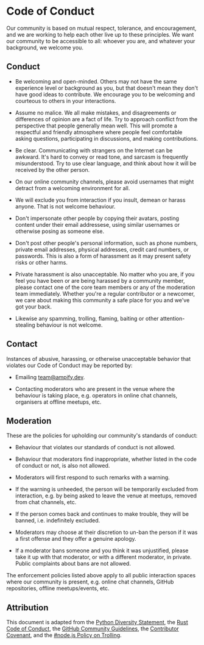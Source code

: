 # Code of Conduct

Our community is based on mutual respect, tolerance, and encouragement, and we
are working to help each other live up to these principles. We want our
community to be accessible to all: whoever you are, and whatever your
background, we welcome you.

## Conduct

- Be welcoming and open-minded. Others may not have the same experience level or
  background as you, but that doesn't mean they don't have good ideas to
  contribute. We encourage you to be welcoming and courteous to others in your
  interactions.

- Assume no malice. We all make mistakes, and disagreements or differences of
  opinion are a fact of life. Try to approach conflict from the perspective that
  people generally mean well. This will promote a respectful and friendly
  atmosphere where people feel comfortable asking questions, participating in
  discussions, and making contributions.

- Be clear. Communicating with strangers on the Internet can be awkward. It's
  hard to convey or read tone, and sarcasm is frequently misunderstood. Try to
  use clear language, and think about how it will be received by the other
  person.

- On our online community channels, please avoid usernames that might detract
  from a welcoming environment for all.

- We will exclude you from interaction if you insult, demean or harass anyone.
  That is not welcome behaviour.

- Don't impersonate other people by copying their avatars, posting content under
  their email addressese, using similar usernames or otherwise posing as someone
  else.

- Don't post other people's personal information, such as phone numbers, private
  email addresses, physical addresses, credit card numbers, or passwords. This
  is also a form of harassment as it may present safety risks or other harms.

- Private harassment is also unacceptable. No matter who you are, if you feel
  you have been or are being harassed by a community member, please contact one
  of the core team members or any of the moderation team immediately. Whether
  you're a regular contributor or a newcomer, we care about making this
  community a safe place for you and we've got your back.

- Likewise any spamming, trolling, flaming, baiting or other attention-stealing
  behaviour is not welcome.

## Contact

Instances of abusive, harassing, or otherwise unacceptable behavior that
violates our Code of Conduct may be reported by:

- Emailing team@ampify.dev.

- Contacting moderators who are present in the venue where the behaviour is
  taking place, e.g. operators in online chat channels, organisers at offline
  meetups, etc.

## Moderation

These are the policies for upholding our community's standards of conduct:

- Behaviour that violates our standards of conduct is not allowed.

- Behaviour that moderators find inappropriate, whether listed in the code of
  conduct or not, is also not allowed.

- Moderators will first respond to such remarks with a warning.

- If the warning is unheeded, the person will be temporarily excluded from
  interaction, e.g. by being asked to leave the venue at meetups, removed from
  chat channels, etc.

- If the person comes back and continues to make trouble, they will be banned,
  i.e. indefinitely excluded.

- Moderators may choose at their discretion to un-ban the person if it was a
  first offense and they offer a genuine apology.

- If a moderator bans someone and you think it was unjustified, please take it
  up with that moderator, or with a different moderator, in private. Public
  complaints about bans are not allowed.

The enforcement policies listed above apply to all public interaction spaces
where our community is present, e.g. online chat channels, GitHub repositories,
offline meetups/events, etc.

## Attribution

This document is adapted from the [Python Diversity Statement], the [Rust Code
of Conduct], the [GitHub Community Guidelines], the [Contributor Covenant], and
the [#node.js Policy on Trolling].

[#node.js policy on trolling]: https://blog.izs.me/2012/08/policy-on-trolling
[contributor covenant]: https://www.contributor-covenant.org/version/1/4/code-of-conduct.html
[github community guidelines]: https://help.github.com/en/articles/github-community-guidelines
[python diversity statement]: https://www.python.org/community/diversity/
[rust code of conduct]: https://www.rust-lang.org/policies/code-of-conduct
